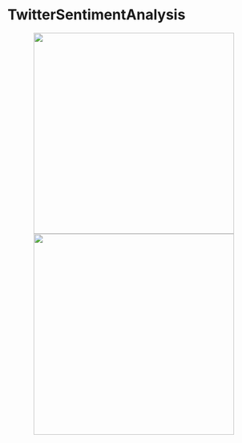 # TwitterSentimentAnalysis

<p align="center">
<img src="https://github.com/maneesh51/TwitterSentimentAnalysis/blob/main/F1.PNG" width="400" height="400">
<img src="https://github.com/maneesh51/TwitterSentimentAnalysis/blob/main/F2.PNG" width="400" height="400">
</p>
